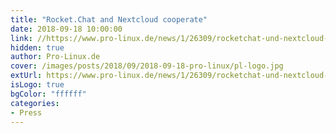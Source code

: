 ```yaml
---
title: "Rocket.Chat and Nextcloud cooperate"
date: 2018-09-18 10:00:00
link: //https://www.pro-linux.de/news/1/26309/rocketchat-und-nextcloud-kooperieren.html
hidden: true
author: Pro-Linux.de
cover: /images/posts/2018/09/2018-09-18-pro-linux/pl-logo.jpg
extUrl: https://www.pro-linux.de/news/1/26309/rocketchat-und-nextcloud-kooperieren.html
isLogo: true
bgColor: "ffffff"
categories:
- Press
---
```

